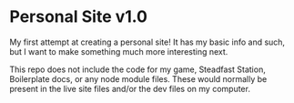   # Personal Site v1.0

My first attempt at creating a personal site! It has my basic info and such, but I want to make something much more interesting next.

This repo does not include the code for my game, Steadfast Station, Boilerplate docs, or any node module files. These would normally be present in the live site files and/or the dev files on my computer.

